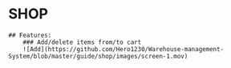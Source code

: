 # SHOP

    ## Features:
        ### Add/delete items from/to cart
        ![Add](https://github.com/Hero1230/Warehouse-management-System/blob/master/guide/shop/images/screen-1.mov)
